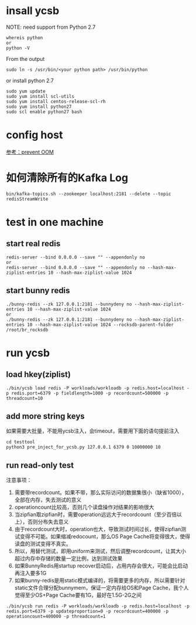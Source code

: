 
# insall ycsb

NOTE: need support from Python 2.7
```
whereis python
or
python -V
```
From the output
```
sudo ln -s /usr/bin/<your python path> /usr/bin/python
```
or install python 2.7
```
sudo yum update
sudo yum install scl-utils
sudo yum install centos-release-scl-rh
sudo yum install python27
sudo scl enable python27 bash
```

# config host

[参考：prevent OOM](prevent_oom.md)

# 如何清除所有的Kafka Log

```
bin/kafka-topics.sh --zookeeper localhost:2181 --delete --topic redisStreamWrite
```

# test in one machine

## start real redis
```
redis-server --bind 0.0.0.0 --save "" --appendonly no
or
redis-server --bind 0.0.0.0 --save "" --appendonly no --hash-max-ziplist-entries 10 --hash-max-ziplist-value 1024
```

## start bunny redis
```
./bunny-redis --zk 127.0.0.1:2181 --bunnydeny no --hash-max-ziplist-entries 10 --hash-max-ziplist-value 1024
or 
./bunny-redis --zk 127.0.0.1:2181 --bunnydeny no --hash-max-ziplist-entries 10 --hash-max-ziplist-value 1024 --rocksdb-parent-folder /root/br_rocksdb
```

# run ycsb

## load hkey(ziplist)

```
./bin/ycsb load redis -P workloads/workloadb -p redis.host=localhost -p redis.port=6379 -p fieldlength=1000 -p recordcount=500000 -p threadcount=10
```

## add more string keys

如果需要大批量，不能用ycsb注入，会timeout，需要用下面的语句提前注入

```
cd testtool
python3 pre_inject_for_ycsb.py 127.0.0.1 6379 0 10000000 10
```

## run read-only test

注意事项：

1. 需要带recordcount。如果不带，那么实际访问的数据集很小（缺省1000），全部在内存，失去测试的意义
2. operationcount比较高，否则几个读盘操作对结果的影响很大
3. 当zipfian取zipfian时，需要operation远远大于recordcount（至少百倍以上），否则分布失去意义
4. 由于recordcount大时，operation也大，导致测试时间过长，使得zipfian测试变得不可能。如果缩减redocount，那么OS Page Cache将变得很大，使得读盘的测试变得不真实。
5. 所以，用替代测试，即用uniform来测试，然后调整recordcount，让其大小超过内存中存储的数量一定比例，达到测试效果
6. 如果BunnyRedis用startup recover启动后，占用内存会很大，可能会比启动再注入要多1G
7. 如果bunny-redis是用static模式编译的，将需要更多的内存，所以需要针对static文件合理分配bunnymem，保证一定内存给OS和Page Cache，我个人觉得至少OS+Page Cache要有1G，最好在1.5G-2G之间

```
./bin/ycsb run redis -P workloads/workloadb -p redis.host=localhost -p redis.port=6379 -p updateproportion=0 -p recordcount=400000 -p operationcount=400000 -p threadcount=1
```

